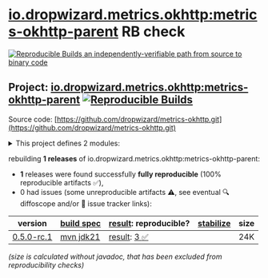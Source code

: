 [io.dropwizard.metrics.okhttp:metrics-okhttp-parent](https://central.sonatype.com/artifact/io.dropwizard.metrics.okhttp/metrics-okhttp-parent/versions) RB check
=======

[![Reproducible Builds](https://reproducible-builds.org/images/logos/rb.svg) an independently-verifiable path from source to binary code](https://reproducible-builds.org/)

## Project: [io.dropwizard.metrics.okhttp:metrics-okhttp-parent](https://central.sonatype.com/artifact/io.dropwizard.metrics.okhttp/metrics-okhttp-parent/versions) [![Reproducible Builds](https://img.shields.io/endpoint?url=https://raw.githubusercontent.com/jvm-repo-rebuild/reproducible-central/master/content/io/dropwizard/metrics/okhttp/badge.json)](https://github.com/jvm-repo-rebuild/reproducible-central/blob/master/content/io/dropwizard/metrics/okhttp/README.md)

Source code: [https://github.com/dropwizard/metrics-okhttp.git](https://github.com/dropwizard/metrics-okhttp.git)

<details><summary>This project defines 2 modules:</summary>

* [io.dropwizard.metrics.okhttp:metrics-okhttp](https://central.sonatype.com/artifact/io.dropwizard.metrics.okhttp/metrics-okhttp/overview)
* [io.dropwizard.metrics.okhttp:metrics-okhttp-parent](https://central.sonatype.com/artifact/io.dropwizard.metrics.okhttp/metrics-okhttp-parent/overview)
</details>

rebuilding **1 releases** of io.dropwizard.metrics.okhttp:metrics-okhttp-parent:
- **1** releases were found successfully **fully reproducible** (100% reproducible artifacts :white_check_mark:),
- 0 had issues (some unreproducible artifacts :warning:, see eventual :mag: diffoscope and/or :memo: issue tracker links):

| version | [build spec](/BUILDSPEC.md) | [result](https://reproducible-builds.org/docs/jvm/): reproducible? | [stabilize](https://github.com/google/oss-rebuild/blob/main/cmd/stabilize/README.md) | size |
| -- | --------- | ------ | ------ | -- |
| [0.5.0-rc.1](https://central.sonatype.com/artifact/io.dropwizard.metrics.okhttp/metrics-okhttp-parent/0.5.0-rc.1/pom) | [mvn jdk21](metrics-okhttp-0.5.0-rc.1.buildspec) | [result](metrics-okhttp-parent-0.5.0-rc.1.buildinfo): [3 :white_check_mark: ](metrics-okhttp-parent-0.5.0-rc.1.buildcompare) | | 24K |

<i>(size is calculated without javadoc, that has been excluded from reproducibility checks)</i>
